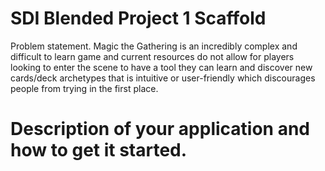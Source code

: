 # SDI Blended Project 1 Scaffold
Problem statement.
Magic the Gathering is an incredibly complex and difficult to learn game and current resources do not allow for players looking to enter the scene to have a tool they can learn and discover new cards/deck archetypes that is intuitive or user-friendly which discourages people from trying in the first place.

# Description of your application and how to get it started.


